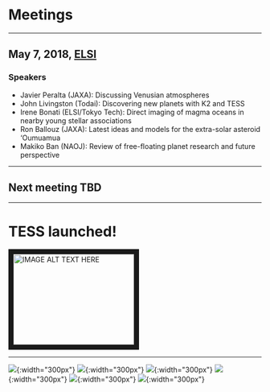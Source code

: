 # Meetings
---

## May 7, 2018, [ELSI](http://elsi.jp/)
### Speakers
- Javier Peralta (JAXA): Discussing Venusian atmospheres
- John Livingston (Todai): Discovering new planets with K2 and TESS
- Irene Bonati (ELSI/Tokyo Tech): Direct imaging of magma oceans in nearby young stellar associations
- Ron Ballouz (JAXA): Latest ideas and models for the extra-solar asteroid ‘Oumuamua
- Makiko Ban (NAOJ): Review of free-floating planet research and future perspective

---

## Next meeting TBD

---

# TESS launched!
<a href="http://www.youtube.com/watch?feature=player_embedded&v=zCsymzzMpTU
" target="_blank"><img src="http://img.youtube.com/vi/zCsymzzMpTU/0.jpg" 
alt="IMAGE ALT TEXT HERE" width="240" height="180" border="10" /></a>

---

![](http://logonoid.com/images/university-of-tokyo-logo.png){:width="300px"} 
![](http://www.coi.titech.ac.jp/img/banner_TOKYOTECH.png){:width="300px"} 
![](http://www.elsi.jp/ja/about/fig/VI_DATA_ELSI-1.jpg){:width="300px"} 
![](https://www.cfa.harvard.edu/~chull/Logos/NAOJ_logo.jpg){:width="300px"}
![](https://upload.wikimedia.org/wikipedia/commons/thumb/8/85/Jaxa_logo.svg/1200px-Jaxa_logo.svg.png){:width="300px"} 
![](https://www.ir.isas.jaxa.jp/AKARI/image/isas_logo.png){:width="300px"} 
